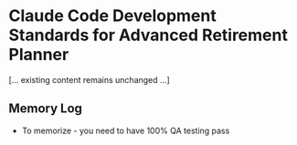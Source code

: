 # Claude Code Development Standards for Advanced Retirement Planner

[... existing content remains unchanged ...]

## Memory Log

- To memorize - you need to have 100% QA testing pass